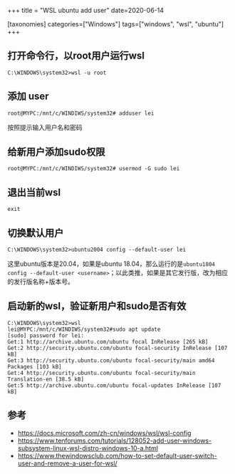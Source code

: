 +++
title = "WSL ubuntu add user"
date=2020-06-14


[taxonomies]
categories=["Windows"]
tags=["windows", "wsl", "ubuntu"]
+++

## 打开命令行，以root用户运行wsl

```
C:\WINDOWS\system32>wsl -u root
```

## 添加 user

```
root@MYPC:/mnt/c/WINDIWS/system32# adduser lei
```

按照提示输入用户名和密码

## 给新用户添加sudo权限

```
root@MYPC:/mnt/c/WINDIWS/system32# usermod -G sudo lei
```

## 退出当前wsl

```
exit
```

## 切换默认用户

```
C:\WINDOWS\system32>ubuntu2004 config --default-user lei
```

这里ubuntu版本是20.04，如果是ubuntu 18.04，那么运行的是`ubuntu1804 config --default-user <username>`；以此类推，如果是其它发行版，改为相应的发行版名称+版本号。

## 启动新的wsl，验证新用户和sudo是否有效

```
C:\WINDOWS\system32>wsl
lei@MYPC:/mnt/c/WINDIWS/system32#sudo apt update
[sudo] password for lei:
Get:1 http://archive.ubuntu.com/ubuntu focal InRelease [265 kB]
Get:2 http://security.ubuntu.com/ubuntu focal-security InRelease [107 kB]
Get:3 http://security.ubuntu.com/ubuntu focal-security/main amd64 Packages [103 kB]
Get:4 http://security.ubuntu.com/ubuntu focal-security/main Translation-en [38.5 kB]
Get:5 http://archive.ubuntu.com/ubuntu focal-updates InRelease [107 kB]
```

## 参考

- <https://docs.microsoft.com/zh-cn/windows/wsl/wsl-config>
- <https://www.tenforums.com/tutorials/128052-add-user-windows-subsystem-linux-wsl-distro-windows-10-a.html>
- <https://www.thewindowsclub.com/how-to-set-default-user-switch-user-and-remove-a-user-for-wsl/>
